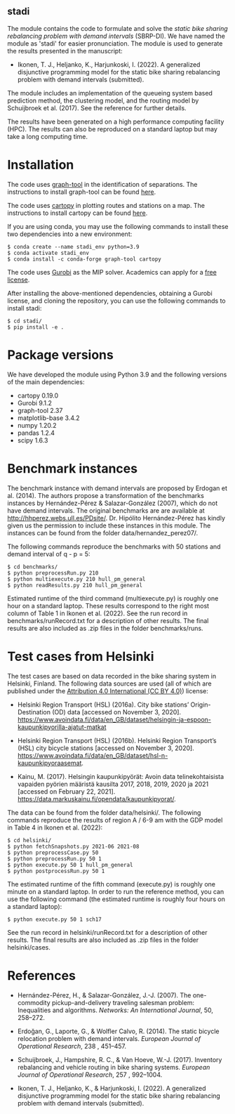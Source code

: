 stadi
--------

The module contains the code to formulate and solve the *static bike sharing rebalancing problem with demand intervals* (SBRP-DI). We have named the module as 'stadi' for easier pronunciation. The module is used to generate the results presented in the manuscript:

- Ikonen, T. J., Heljanko, K., Harjunkoski, I. (2022). A generalized disjunctive programming model for the static bike sharing rebalancing problem with demand intervals (submitted).

The module includes an implementation of the queueing system based prediction method, the clustering model, and the routing model by Schuijbroek et al. (2017). See the reference for further details.

The results have been generated on a high performance computing facility (HPC). The results can also be reproduced on a standard laptop but may take a long computing time.

# Installation

The code uses [graph-tool](https://graph-tool.skewed.de/) in the identification of separations. The instructions to install graph-tool can be found [here](https://git.skewed.de/count0/graph-tool/-/wikis/installation-instructions).

The code uses [cartopy](https://scitools.org.uk/cartopy/docs/latest/index.html#) in plotting routes and stations on a map. The instructions to install cartopy can be found [here](https://scitools.org.uk/cartopy/docs/latest/installing.html).

If you are using conda, you may use the following commands to install these two dependencies into a new environment:

    $ conda create --name stadi_env python=3.9
    $ conda activate stadi_env
    $ conda install -c conda-forge graph-tool cartopy

The code uses [Gurobi](https://www.gurobi.com/) as the MIP solver. Academics can apply for a [free license](https://www.gurobi.com/academia/academic-program-and-licenses/).

After installing the above-mentioned dependencies, obtaining a Gurobi license, and cloning the repository, you can use the following commands to install stadi:

    $ cd stadi/
    $ pip install -e .

# Package versions

We have developed the module using Python 3.9 and the following versions of the main dependencies:

- cartopy 0.19.0
- Gurobi 9.1.2
- graph-tool 2.37
- matplotlib-base 3.4.2
- numpy 1.20.2
- pandas 1.2.4
- scipy 1.6.3


# Benchmark instances

The benchmark instance with demand intervals are proposed by Erdogan et al. (2014). The authors propose a transformation of the benchmarks instances by Hernández-Pérez & Salazar-González (2007), which do not have demand intervals. The original benchmarks are are available at http://hhperez.webs.ull.es/PDsite/. Dr. Hipólito Hernández-Pérez has kindly given us the permission to include these instances in this module. The instances can be found from the folder data/hernandez_perez07/.

The following commands reproduce the benchmarks with 50 stations and demand interval of q - p = 5:

    $ cd benchmarks/
    $ python preprocessRun.py 210
    $ python multiexecute.py 210 hull_pm_general
    $ python readResults.py 210 hull_pm_general

Estimated runtime of the third command (multiexecute.py) is roughly one hour on a standard laptop. These results correspond to the right most column of Table 1 in Ikonen et al. (2022). See the run record in benchmarks/runRecord.txt for a description of other results. The final results are also included as .zip files in the folder benchmarks/runs.

# Test cases from Helsinki

The test cases are based on data recorded in the bike sharing system in Helsinki, Finland. The following data sources are used (all of which are published under the [Attribution 4.0 International (CC BY 4.0)](https://creativecommons.org/licenses/by/4.0/)) license:

- Helsinki Region Transport (HSL) (2016a). City bike stations’ Origin-Destination (OD) data [accessed on November 3, 2020]. https://www.avoindata.fi/data/en_GB/dataset/helsingin-ja-espoon-kaupunkipyorilla-ajatut-matkat

- Helsinki Region Transport (HSL) (2016b). Helsinki Region Transport’s (HSL) city bicycle stations [accessed on November 3, 2020]. https://www.avoindata.fi/data/en_GB/dataset/hsl-n-kaupunkipyoraasemat.

- Kainu, M. (2017). Helsingin kaupunkipyörät: Avoin data telinekohtaisista vapaiden pyörien määristä kausilta 2017, 2018, 2019, 2020 ja 2021 [accessed on February 22, 2021]. https://data.markuskainu.fi/opendata/kaupunkipyorat/.

The data can be found from the folder data/helsinki/. The following commands reproduce the results of region A / 6-9 am with the GDP model in Table 4 in Ikonen et al. (2022):

    $ cd helsinki/
    $ python fetchSnapshots.py 2021-06 2021-08
    $ python preprocessCase.py 50
    $ python preprocessRun.py 50 1
    $ python execute.py 50 1 hull_pm_general
    $ python postprocessRun.py 50 1

The estimated runtime of the fifth command (execute.py) is roughly one minute on a standard laptop. In order to run the reference method, you can use the following command (the estimated runtime is roughly four hours on a standard laptop):

    $ python execute.py 50 1 sch17

See the run record in helsinki/runRecord.txt for a description of other results. The final results are also included as .zip files in the folder helsinki/cases.

# References

- Hernández-Pérez, H., & Salazar-González, J.-J. (2007). The one-commodity pickup-and-delivery traveling salesman
problem: Inequalities and algorithms. *Networks: An International Journal*, 50, 258–272.

- Erdoğan, G., Laporte, G., & Wolfler Calvo, R. (2014). The static bicycle relocation problem with demand intervals.
*European Journal of Operational Research*, 238 , 451–457.

- Schuijbroek, J., Hampshire, R. C., & Van Hoeve, W.-J. (2017). Inventory rebalancing and vehicle routing in bike
sharing systems. *European Journal of Operational Research*, 257 , 992–1004.

- Ikonen, T. J., Heljanko, K., & Harjunkoski, I. (2022). A generalized disjunctive programming model for the static bike sharing rebalancing problem with demand intervals (submitted).